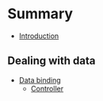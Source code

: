 # Summary

* [Introduction](README.md)

## Dealing with data
* [Data binding](pages/data/Index.md)
  * [Controller](pages/data/Controller.md)
